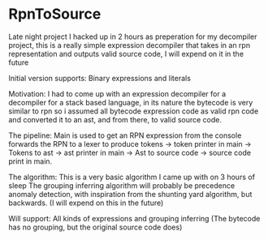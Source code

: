 # RpnToSource
Late night project I hacked up in 2 hours as preperation for my decompiler project,
this is a really simple expression decompiler that takes in an rpn representation and outputs valid source code,
I will expend on it in the future

Initial version supports: Binary expressions and literals

Motivation:
I had to come up with an expression decompiler for a decompiler for a stack based language, 
in its nature the bytecode is very similar to rpn so i assumed all bytecode expression code as valid rpn code
and converted it to an ast, and from there, to valid source code.

The pipeline:
Main is used to get an RPN expression from the console 
forwards the RPN to a lexer to produce tokens ->
token printer in main ->
Tokens to ast ->
ast printer in main ->
Ast to source code ->
source code print in main.

The algorithm:
This is a very basic algorithm I came up with on 3 hours of sleep
The grouping inferring algorithm will probably be precedence anomaly detection, with inspiration from the shunting yard algorithm,
but backwards.
(I will expend on this in the future)

Will support:
All kinds of expressions and grouping inferring (The bytecode has no grouping, but the original source code does)
